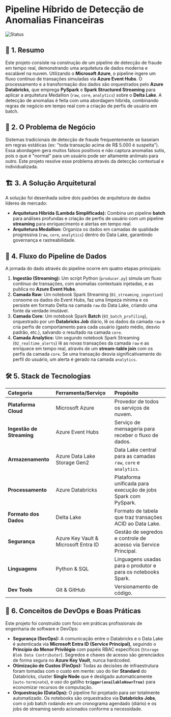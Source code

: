 # Pipeline Híbrido de Detecção de Anomalias Financeiras

![Status](https://img.shields.io/badge/status-em%20desenvolvimento-yellow)


## 📖 1. Resumo

Este projeto consiste na construção de um pipeline de detecção de fraude em tempo real, demonstrando uma arquitetura de dados moderna e escalável na nuvem. Utilizando o **Microsoft Azure**, o pipeline ingere um fluxo contínuo de transações simuladas via **Azure Event Hubs**. O processamento e a transformação dos dados são orquestrados pelo **Azure Databricks**, que emprega **PySpark** e **Spark Structured Streaming** para aplicar a arquitetura Medallion (`raw`, `core`, `analytics`) sobre o **Delta Lake**. A detecção de anomalias é feita com uma abordagem híbrida, combinando regras de negócio em tempo real com a criação de perfis de usuário em batch.

## 🎯 2. O Problema de Negócio

Sistemas tradicionais de detecção de fraude frequentemente se baseiam em regras estáticas (ex: "toda transação acima de R$ 5.000 é suspeita"). Essa abordagem gera muitos falsos positivos e não captura anomalias sutis, pois o que é "normal" para um usuário pode ser altamente anômalo para outro. Este projeto resolve esse problema através da detecção contextual e individualizada.

## 🏗️ 3. A Solução Arquitetural

A solução foi desenhada sobre dois padrões de arquitetura de dados líderes de mercado:

* **Arquitetura Híbrida (Lambda Simplificada):** Combina um pipeline **batch** para análises profundas e criação de perfis de usuário com um pipeline **streaming** para enriquecimento e alertas em tempo real.
* **Arquitetura Medallion:** Organiza os dados em camadas de qualidade progressiva (`raw`, `core`, `analytics`) dentro do Data Lake, garantindo governança e rastreabilidade.



## 🔀 4. Fluxo do Pipeline de Dados

A jornada do dado através do pipeline ocorre em quatro etapas principais:

1.  **Ingestão (Streaming):** Um script Python (`producer.py`) simula um fluxo contínuo de transações, com anomalias contextuais injetadas, e as publica no **Azure Event Hubs**.
2.  **Camada Raw:** Um notebook Spark Streaming (`01_streaming_ingestion`) consome os dados do Event Hubs, faz uma limpeza mínima e os persiste em formato Delta na camada `raw` do Data Lake, criando uma fonte da verdade imutável.
3.  **Camada Core:** Um notebook Spark **Batch** (`03_batch_profiling`), orquestrado por um **Databricks Job** diário, lê os dados da camada `raw` e cria perfis de comportamento para cada usuário (gasto médio, desvio padrão, etc.), salvando o resultado na camada `core`.
4.  **Camada Analytics:** Um segundo notebook Spark Streaming (`02_realtime_alerts`) lê as novas transações da camada `raw` e as enriquece em tempo real, através de um **stream-table join** com os perfis da camada `core`. Se uma transação desvia significativamente do perfil do usuário, um alerta é gerado na camada `analytics`.

## 🛠️ 5. Stack de Tecnologias

| Categoria | Ferramenta/Serviço | Propósito |
| :--- | :--- | :--- |
| **Plataforma Cloud** | Microsoft Azure | Provedor de todos os serviços de nuvem. |
| **Ingestão de Streaming** | Azure Event Hubs | Serviço de mensageria para receber o fluxo de dados. |
| **Armazenamento** | Azure Data Lake Storage Gen2 | Data Lake central para as camadas `raw`, `core` e `analytics`. |
| **Processamento** | Azure Databricks | Plataforma unificada para execução de jobs Spark com PySpark. |
| **Formato dos Dados** | Delta Lake | Formato de tabela que traz transações ACID ao Data Lake. |
| **Segurança** | Azure Key Vault & Microsoft Entra ID | Gestão de segredos e controle de acesso via Service Principal. |
| **Linguagens** | Python & SQL | Linguagens usadas para o produtor e para os notebooks Spark. |
| **Dev Tools** | Git & GitHub | Versionamento de código. |

## 🚀 6. Conceitos de DevOps e Boas Práticas

Este projeto foi construído com foco em práticas profissionais de engenharia de software e DevOps:

* **Segurança (SecOps):** A comunicação entre o Databricks e o Data Lake é autenticada via **Microsoft Entra ID (Service Principal)**, seguindo o **Princípio do Menor Privilégio** com papéis RBAC específicos (`Storage Blob Data Contributor`). Segredos e chaves de acesso são gerenciados de forma segura no **Azure Key Vault**, nunca hardcoded.
* **Otimização de Custos (FinOps):** Todas as decisões de infraestrutura foram tomadas com o custo em mente: uso do tier **Standard** do Databricks, cluster **Single Node** que é desligado automaticamente (`auto-terminate`), e uso do gatilho **`trigger(availableNow=True)`** para economizar recursos de computação.
* **Orquestração (DataOps):** O pipeline foi projetado para ser totalmente automatizado. Os notebooks são orquestrados via **Databricks Jobs**, com o job batch rodando em um cronograma agendado (diário) e os jobs de streaming sendo acionados conforme a necessidade.
